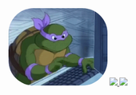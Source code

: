 <div align="center">
  <img alt="gustavo-pic" height="155" style="border-radius:50px;" src="https://github.com/gustav042/gustav042/blob/main/giphy.gif">
  <a href="https://github.com/gustav042">
  <img height="160em" src="https://github-readme-stats.vercel.app/api?username=gustav042&show_icons=true&theme=dracula&include_all_commits=true&count_private=true"/>
  <img height="160em" src="https://github-readme-stats.vercel.app/api/top-langs/?username=gustav042&layout=compact&langs_count=7&theme=dracula"/>
</div>
